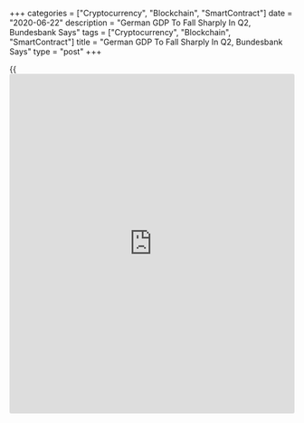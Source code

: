 +++
categories = ["Cryptocurrency", "Blockchain", "SmartContract"]
date = "2020-06-22"
description = "German GDP To Fall Sharply In Q2, Bundesbank Says"
tags = ["Cryptocurrency", "Blockchain", "SmartContract"]
title = "German GDP To Fall Sharply In Q2, Bundesbank Says"
type = "post"
+++

{{<iframe id="large-banner" src="https://www.bounty.group/#slide=27.0" width="100%" height="600" scrolling="no" style="border: 0px solid rgb(216, 221, 230); border-radius: 3px;">}}

The German [economy][1] is set to contract significantly in the current
quarter and much more than the rate reported in the first quarter,
Bundesbank said in its monthly report released Monday.

According to central bank, gross domestic product will fall around 10
percent in the second quarter.

The largest euro area economy had contracted 2.2 percent in the first
quarter, which was the biggest fall since the first quarter of 2009 and
the second largest since the German unification.

The economic stimulus package announced by the government should boost
the recovery but it will hardly have any effect in the second quarter,
the bank said.

The package has helped to lift sentiment among businesses and consumers,
the bank noted.

For comments and feedback [contact](https://www.playgroundfx.com/contact/): editorial@rtt[news](https://www.letsplayfx.com/blog/forex-news-website/).com

[Economic News][1]

 **What parts of the world are seeing the best (and worst) economic
performances lately? Click[here][2] to check out our [Econ Scorecard][2]
and find out! See up-to-the-moment [ranking](https://www.playgroundfx.com/blog/crypto-exchange-ranking/)s for the best and worst
performers in [GDP][3], [unemployment rate][4], [inflation][5] and much
more.**

   1. www.rtt[news](https://www.letsplayfx.com/blog/forex-news-website/).com/Content/EconomicNews.aspx
   2. www.rtt[news](https://www.letsplayfx.com/blog/forex-news-website/).com/economic-scorecard/world-rank/PPI/highest-performance.aspx
   3. www.rtt[news](https://www.letsplayfx.com/blog/forex-news-website/).com/economic-scorecard/world-rank/GDP/highest-performance.aspx
   4. www.rtt[news](https://www.letsplayfx.com/blog/forex-news-website/).com/economic-scorecard/world-rank/unemployment-rate/lowest-performance.aspx
   5. www.rtt[news](https://www.letsplayfx.com/blog/forex-news-website/).com/economic-scorecard/world-rank/CPI/highest-performance.aspx